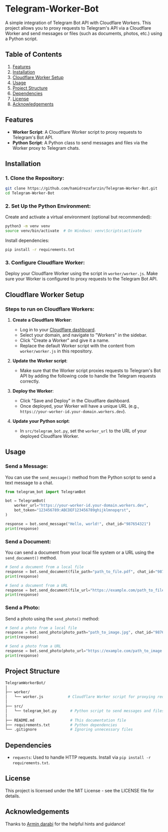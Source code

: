 
# Telegram-Worker-Bot

A simple integration of Telegram Bot API with Cloudflare Workers. This project allows you to proxy requests to Telegram's API via a Cloudflare Worker and send messages or files (such as documents, photos, etc.) using a Python script.

## Table of Contents
1. [Features](#features)
2. [Installation](#installation)
3. [Cloudflare Worker Setup](#cloudflare-worker-setup)
4. [Usage](#usage)
5. [Project Structure](#project-structure)
6. [Dependencies](#dependencies)
7. [License](#license)
8. [Acknowledgements](#acknowledgements)

## Features
- **Worker Script**: A Cloudflare Worker script to proxy requests to Telegram's Bot API.
- **Python Script**: A Python class to send messages and files via the Worker proxy to Telegram chats.

## Installation

### 1. Clone the Repository:
```bash
git clone https://github.com/hamidrezafarzin/Telegram-Worker-Bot.git
cd Telegram-Worker-Bot
```

### 2. Set Up the Python Environment:
Create and activate a virtual environment (optional but recommended):

```bash
python3 -m venv venv
source venv/bin/activate  # On Windows: venv\Scripts\activate
```
Install dependencies:

```bash
pip install -r requirements.txt
```

### 3. Configure Cloudflare Worker:
Deploy your Cloudflare Worker using the script in `worker/worker.js`.
Make sure your Worker is configured to proxy requests to the Telegram Bot API.

## Cloudflare Worker Setup

### Steps to run on Cloudflare Workers:

1. **Create a Cloudflare Worker**: 
    - Log in to your [Cloudflare dashboard](https://dash.cloudflare.com/).
    - Select your domain, and navigate to "Workers" in the sidebar.
    - Click "Create a Worker" and give it a name.
    - Replace the default Worker script with the content from `worker/worker.js` in this repository.

2. **Update the Worker script**: 
    - Make sure that the Worker script proxies requests to Telegram's Bot API by adding the following code to handle the Telegram requests correctly.

3. **Deploy the Worker**: 
    - Click "Save and Deploy" in the Cloudflare dashboard. 
    - Once deployed, your Worker will have a unique URL (e.g., `https://your-worker-id.your-domain.workers.dev`).

4. **Update your Python script**:
    - In `src/telegram_bot.py`, set the `worker_url` to the URL of your deployed Cloudflare Worker.

## Usage

### Send a Message:
You can use the `send_message()` method from the Python script to send a text message to a chat.

```python
from telegram_bot import TelegramBot

bot = TelegramBot(
    worker_url="https://your-worker-id.your-domain.workers.dev",
    bot_token="123456789:ABCDEF123456789ghijklmnopqrst",
)

response = bot.send_message("Hello, world!", chat_id="987654321")
print(response)
```

### Send a Document:
You can send a document from your local file system or a URL using the `send_document()` method.

```python
# Send a document from a local file
response = bot.send_document(file_path="path_to_file.pdf", chat_id="987654321")
print(response)

# Send a document from a URL
response = bot.send_document(file_url="https://example.com/path_to_file.pdf", chat_id="987654321")
print(response)
```

### Send a Photo:
Send a photo using the `send_photo()` method:

```python
# Send a photo from a local file
response = bot.send_photo(photo_path="path_to_image.jpg", chat_id="987654321")
print(response)

# Send a photo from a URL
response = bot.send_photo(photo_url="https://example.com/path_to_image.jpg", chat_id="987654321")
print(response)
```

## Project Structure

```bash
TelegramWorkerBot/
│
├── worker/
│   └── worker.js           # Cloudflare Worker script for proxying requests
│
├── src/
│   └── telegram_bot.py      # Python script to send messages and files via the worker
│
├── README.md                # This documentation file
├── requirements.txt         # Python dependencies
└── .gitignore               # Ignoring unnecessary files
```

## Dependencies
- `requests`: Used to handle HTTP requests. Install via `pip install -r requirements.txt`.

## License
This project is licensed under the MIT License - see the LICENSE file for details.

## Acknowledgements
Thanks to [Armin darabi](https://github.com/arminadm) for the helpful hints and guidance!
